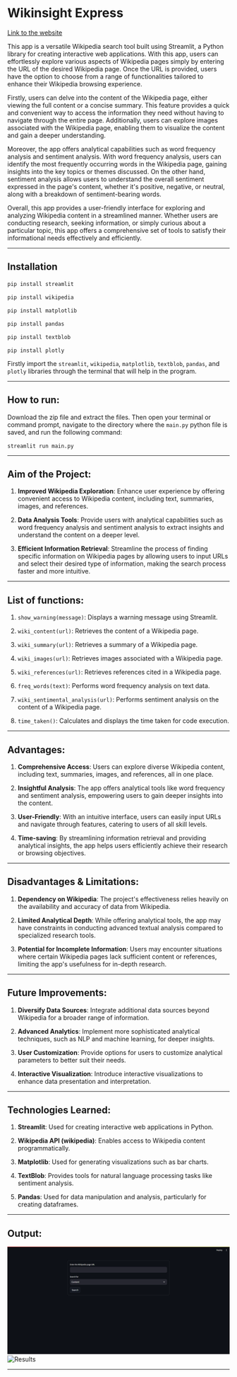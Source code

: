 # Wikinsight Express

[Link to the website](https://github.com/Tanay-Dwivedi/Wiki-Scraper)

This app is a versatile Wikipedia search tool built using Streamlit, a Python library for creating interactive web applications. With this app, users can effortlessly explore various aspects of Wikipedia pages simply by entering the URL of the desired Wikipedia page. Once the URL is provided, users have the option to choose from a range of functionalities tailored to enhance their Wikipedia browsing experience.

Firstly, users can delve into the content of the Wikipedia page, either viewing the full content or a concise summary. This feature provides a quick and convenient way to access the information they need without having to navigate through the entire page. Additionally, users can explore images associated with the Wikipedia page, enabling them to visualize the content and gain a deeper understanding.

Moreover, the app offers analytical capabilities such as word frequency analysis and sentiment analysis. With word frequency analysis, users can identify the most frequently occurring words in the Wikipedia page, gaining insights into the key topics or themes discussed. On the other hand, sentiment analysis allows users to understand the overall sentiment expressed in the page's content, whether it's positive, negative, or neutral, along with a breakdown of sentiment-bearing words.

Overall, this app provides a user-friendly interface for exploring and analyzing Wikipedia content in a streamlined manner. Whether users are conducting research, seeking information, or simply curious about a particular topic, this app offers a comprehensive set of tools to satisfy their informational needs effectively and efficiently.

-----

## Installation

```
pip install streamlit
```
```
pip install wikipedia
```
```
pip install matplotlib
```
```
pip install pandas
```
```
pip install textblob
```
```
pip install plotly
```
Firstly import the `streamlit`, `wikipedia`, `matplotlib`, `textblob`, `pandas`, and `plotly` libraries through the terminal that will help in the program.

-----

## How to run:

Download the zip file and extract the files. Then open your terminal or command prompt, navigate to the directory where the `main.py` python file is saved, and run the following command:

```
streamlit run main.py
```

-----

## Aim of the Project:

1. **Improved Wikipedia Exploration**: Enhance user experience by offering convenient access to Wikipedia content, including text, summaries, images, and references.

2. **Data Analysis Tools**: Provide users with analytical capabilities such as word frequency analysis and sentiment analysis to extract insights and understand the content on a deeper level.

3. **Efficient Information Retrieval**: Streamline the process of finding specific information on Wikipedia pages by allowing users to input URLs and select their desired type of information, making the search process faster and more intuitive.

-----

## List of functions:

1. `show_warning(message)`: Displays a warning message using Streamlit.

2. `wiki_content(url)`: Retrieves the content of a Wikipedia page.

3. `wiki_summary(url)`: Retrieves a summary of a Wikipedia page.

4. `wiki_images(url)`: Retrieves images associated with a Wikipedia page.

5. `wiki_references(url)`: Retrieves references cited in a Wikipedia page.

6. `freq_words(text)`: Performs word frequency analysis on text data.

7. `wiki_sentimental_analysis(url)`: Performs sentiment analysis on the content of a Wikipedia page.

8. `time_taken()`: Calculates and displays the time taken for code execution.

-----

## Advantages:

1. **Comprehensive Access**: Users can explore diverse Wikipedia content, including text, summaries, images, and references, all in one place.

2. **Insightful Analysis**: The app offers analytical tools like word frequency and sentiment analysis, empowering users to gain deeper insights into the content.

3. **User-Friendly**: With an intuitive interface, users can easily input URLs and navigate through features, catering to users of all skill levels.

4. **Time-saving**: By streamlining information retrieval and providing analytical insights, the app helps users efficiently achieve their research or browsing objectives.

-----

## Disadvantages & Limitations:

1. **Dependency on Wikipedia**: The project's effectiveness relies heavily on the availability and accuracy of data from Wikipedia.

2. **Limited Analytical Depth**: While offering analytical tools, the app may have constraints in conducting advanced textual analysis compared to specialized research tools.

3. **Potential for Incomplete Information**: Users may encounter situations where certain Wikipedia pages lack sufficient content or references, limiting the app's usefulness for in-depth research.

-----

## Future Improvements:

1. **Diversify Data Sources**: Integrate additional data sources beyond Wikipedia for a broader range of information.

2. **Advanced Analytics**: Implement more sophisticated analytical techniques, such as NLP and machine learning, for deeper insights.

3. **User Customization**: Provide options for users to customize analytical parameters to better suit their needs.

4. **Interactive Visualization**: Introduce interactive visualizations to enhance data presentation and interpretation.

-----

## Technologies Learned:

1. **Streamlit**: Used for creating interactive web applications in Python.

2. **Wikipedia API (wikipedia)**: Enables access to Wikipedia content programmatically.

3. **Matplotlib**: Used for generating visualizations such as bar charts.

4. **TextBlob**: Provides tools for natural language processing tasks like sentiment analysis.

5. **Pandas**: Used for data manipulation and analysis, particularly for creating dataframes.

-----

## Output:

![Landing Page](image.png)
![Results](image-1.png)

----